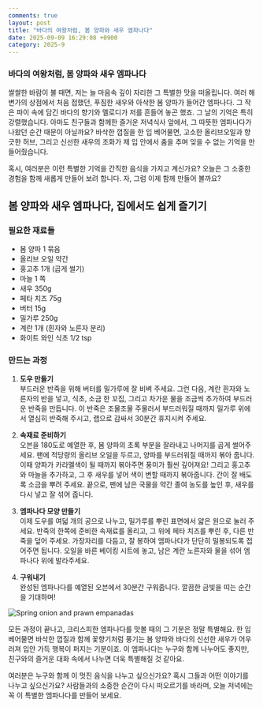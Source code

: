 ```yaml
---
comments: true
layout: post
title: "바다의 여왕처럼, 봄 양파와 새우 엠파나다"
date: 2025-09-09 16:29:08 +0900
category: 2025-9
---
```


### 바다의 여왕처럼, 봄 양파와 새우 엠파나다

쌀쌀한 바람이 불 때면, 저는 늘 마음속 깊이 자리한 그 특별한 맛을 떠올립니다. 여러 해변가의 상점에서 처음 접했던, 푸짐한 새우와 아삭한 봄 양파가 들어간 엠파나다. 그 작은 파이 속에 담긴 바다의 향기와 멜로디가 저를 흔들어 놓곤 했죠. 그 날의 기억은 특히 강렬했습니다. 아마도 친구들과 함께한 즐거운 저녁식사 앞에서, 그 따뜻한 엠파나다가 나왔던 순간 때문이 아닐까요? 바삭한 껍질을 한 입 베어물면, 고소한 올리브오일과 향긋한 허브, 그리고 신선한 새우의 조화가 제 입 안에서 춤을 추며 잊을 수 없는 기억을 만들어줬습니다. 

혹시, 여러분은 이런 특별한 기억을 간직한 음식을 가지고 계신가요? 오늘은 그 소중한 경험을 함께 새롭게 만들어 보려 합니다. 자, 그럼 이제 함께 만들어 볼까요?



## 봄 양파와 새우 엠파나다, 집에서도 쉽게 즐기기

### 필요한 재료들

- 봄 양파 1 묶음
- 올리브 오일 약간
- 홍고추 1개 (곱게 썰기)
- 마늘 1 쪽
- 새우 350g
- 페타 치즈 75g
- 버터 15g
- 밀가루 250g
- 계란 1개 (흰자와 노른자 분리)
- 화이트 와인 식초 1/2 tsp

### 만드는 과정

1. **도우 만들기**  
   부드러운 반죽을 위해 버터를 밀가루에 잘 비벼 주세요. 그런 다음, 계란 흰자와 노른자의 반을 넣고, 식초, 소금 한 꼬집, 그리고 차가운 물을 조금씩 추가하여 부드러운 반죽을 만듭니다. 이 반죽은 조물조물 주물러서 부드러워질 때까지 밀가루 위에서 열심히 반죽해 주시고, 랩으로 감싸서 30분간 휴지시켜 주세요. 

2. **속재료 준비하기**  
   오븐을 180도로 예열한 후, 봄 양파의 초록 부분을 잘라내고 나머지를 곱게 썰어주세요. 팬에 적당량의 올리브 오일을 두르고, 양파를 부드러워질 때까지 볶아 줍니다. 이때 양파가 카라멜색이 될 때까지 볶아주면 풍미가 훨씬 깊어져요! 그리고 홍고추와 마늘을 추가하고, 그 후 새우를 넣어 색이 변할 때까지 볶아줍니다. 간이 잘 배도록 소금을 뿌려 주세요. 끝으로, 팬에 남은 국물을 약간 졸여 농도를 높인 후, 새우를 다시 넣고 잘 섞어 줍니다.

3. **엠파나다 모양 만들기**  
   이제 도우를 여덟 개의 공으로 나누고, 밀가루를 뿌린 표면에서 얇은 원으로 눌러 주세요. 반죽의 한쪽에 준비한 속재료를 올리고, 그 위에 페타 치즈를 뿌린 후, 다른 반죽을 덮어 주세요. 가장자리를 다듬고, 잘 봉하여 엠파나다가 단단히 밀봉되도록 접어주면 됩니다. 오일을 바른 베이킹 시트에 놓고, 남은 계란 노른자와 물을 섞어 엠파나다 위에 발라주세요. 

4. **구워내기**  
   완성된 엠파나다를 예열된 오븐에서 30분간 구워줍니다. 깔끔한 금빛을 띠는 순간을 기대하며!


![Spring onion and prawn empanadas](https://www.themealdb.com/images/media/meals/1c5oso1614347493.jpg)


모든 과정이 끝나고, 크리스피한 엠파나다를 맛볼 때의 그 기분은 정말 특별해요. 한 입 베어물면 바삭한 껍질과 함께 꽃향기처럼 풍기는 봄 양파와 바다의 신선한 새우가 어우러져 입안 가득 행복이 퍼지는 기분이죠. 이 엠파나다는 누구와 함께 나누어도 좋지만, 친구와의 즐거운 대화 속에서 나누면 더욱 특별해질 것 같아요.

여러분은 누구와 함께 이 멋진 음식을 나누고 싶으신가요? 혹시 그들과 어떤 이야기를 나누고 싶으신가요? 사람들과의 소중한 순간이 다시 떠오르기를 바라며, 오늘 저녁에는 꼭 이 특별한 엠파나다를 만들어 보세요.